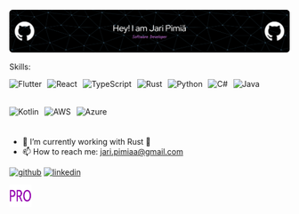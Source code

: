 ![Screenshot](github-header.png)

Skills: <div style="display: flex; flex-wrap: wrap; gap: 10px;">
  <img src="https://skillicons.dev/icons?i=flutter" alt="Flutter" title="Flutter" height="40" />
  <img src="https://skillicons.dev/icons?i=react" alt="React" title="React" height="40" />
  <img src="https://skillicons.dev/icons?i=typescript" alt="TypeScript" title="TypeScript" height="40" />
  <img src="https://skillicons.dev/icons?i=rust" alt="Rust" title="Rust" height="40" />
  <img src="https://skillicons.dev/icons?i=python" alt="Python" title="Python" height="40" />
  <img src="https://skillicons.dev/icons?i=cs" alt="C#" title="C#" height="40" />
  <img src="https://skillicons.dev/icons?i=java" alt="Java" title="Java" height="40" />
  <img src="https://skillicons.dev/icons?i=kotlin" alt="Kotlin" title="Kotlin" height="40" />
  <img src="https://skillicons.dev/icons?i=aws" alt="AWS" title="AWS" height="40" />
  <img src="https://skillicons.dev/icons?i=azure" alt="Azure" title="Azure" height="40" />
</div>

- 🌱 I’m currently working with Rust 🦀
- 📫 How to reach me: jari.pimiaa@gmail.com 
 


[<img src='https://cdn.jsdelivr.net/npm/simple-icons@3.0.1/icons/github.svg' alt='github' height='40'>](https://github.com/JPimia)  [<img src='https://cdn.jsdelivr.net/npm/simple-icons@3.0.1/icons/linkedin.svg' alt='linkedin' height='40'>](https://www.linkedin.com/in/jari-pimia/)  

<a href='https://github.com/pricing'><img src='https://raw.githubusercontent.com/acervenky/animated-github-badges/master/assets/pro.gif' width='40' height='40'></a> 

